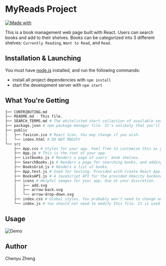 # MyReads Project
[![Made with](https://img.shields.io/badge/Made%20with-React-61dafb.svg)](https://reactjs.org/)

This is a book management web page built with React. Users can search books and add to their shelves. Books can be categorized into 3 different shelves: `Currently Reading`, `Want to Read`, and `Read`.

## Installation & Launching

You must have [node.js](https://nodejs.org) installed, and run the following commands:
- install all project dependencies with `npm install`
- start the development server with `npm start`

## What You're Getting

```bash
├── CONTRIBUTING.md
├── README.md - This file.
├── SEARCH_TERMS.md # The whitelisted short collection of available search terms for you to use with your app.
├── package.json # npm package manager file. It's unlikely that you'll need to modify this.
├── public
│   ├── favicon.ico # React Icon, You may change if you wish.
│   └── index.html # DO NOT MODIFY
└── src
    ├── App.css # Styles for your app. Feel free to customize this as you desire.
    ├── App.js # This is the root of your app.
    ├── Listbooks.js # Renders a page of users' book shelves.
    ├── SearchBooks.js # Renders a page for searching books, and adding to users' shelves.
    ├── BooksGrid.js # Renders a list of books.
    ├── App.test.js # Used for testing. Provided with Create React App. Testing is encouraged, but not required.
    ├── BooksAPI.js # A JavaScript API for the provided Udacity backend. Instructions for the methods are below.
    ├── icons # Helpful images for your app. Use at your discretion.
    │   ├── add.svg
    │   ├── arrow-back.svg
    │   └── arrow-drop-down.svg
    ├── index.css # Global styles. You probably won't need to change anything here.
    └── index.js # You should not need to modify this file. It is used for DOM rendering only.
```

## Usage 
![Demo](./demo.gif)

## Author
Chenyu Zheng